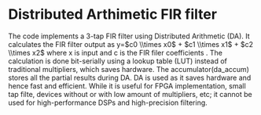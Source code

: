 # Distributed Arthimetic FIR filter
The code implements a 3-tap FIR filter using Distributed Arithmetic (DA). It calculates the FIR filter output as y=$c0 \\times x0$ + $c1 \\times x1$ + $c2 \\times x2$
where x is input and c is the FIR filer coefficients . The calculation is done bit-serially using a lookup table (LUT) instead of traditional multipliers, which saves hardware. The accumulator(da_accum) stores all the partial results during DA. DA is used as it saves hardware and hence fast and efficient. While it is useful for FPGA implementation, small tap filte, devices without or with low amount of multipliers, etc; it cannot be used for high-performance DSPs and high-precision filtering.

